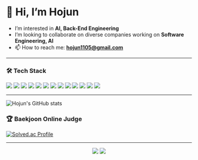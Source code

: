 # 👋 Hi, I’m Hojun

-  I’m interested in **AI, Back-End Engineering**
-  I’m looking to collaborate on diverse companies working on **Software Engineering, AI**
- 📫 How to reach me: **hojun1105@gmail.com**

---

### 🛠️ Tech Stack

<p>
  <img src="https://img.shields.io/badge/-Java-344CB7?style=flat-plastic&logo=java&logoColor=white"/>
  <img src="https://img.shields.io/badge/-SpringBoot-6DB33F?style=flat-plastic&logo=springboot&logoColor=white"/>
  <img src="https://img.shields.io/badge/-PostgreSQL-4169E1?style=flat-plastic&logo=postgresql&logoColor=white"/>
  <img src="https://img.shields.io/badge/-Docker-2496ED?style=flat-plastic&logo=docker&logoColor=white"/>
  <img src="https://img.shields.io/badge/-Kotlin-7F52FF?style=flat-plastic&logo=kotlin&logoColor=white"/>
  <img src="https://img.shields.io/badge/-C%23-239120?style=flat-plastic&logo=c-sharp&logoColor=white"/>
  <img src="https://img.shields.io/badge/-MSSQL-CC2927?style=flat-plastic&logo=microsoftsqlserver&logoColor=white"/>
  <img src="https://img.shields.io/badge/-Linux-FCC624?style=flat-plastic&logo=linux&logoColor=black"/>
  <img src="https://img.shields.io/badge/-OpenAI-412991?style=flat-plastic&logo=openai&logoColor=white"/>
  <img src="https://img.shields.io/badge/-ChatGPT-74aa9c?style=flat-plastic&logo=openai&logoColor=white"/>
  <img src="https://img.shields.io/badge/-TensorFlow-FF6F00?style=flat-plastic&logo=tensorflow&logoColor=white"/>
  <img src="https://img.shields.io/badge/-PyTorch-EE4C2C?style=flat-plastic&logo=pytorch&logoColor=white"/>
  <img src="https://img.shields.io/badge/-ScikitLearn-F7931E?style=flat-plastic&logo=scikitlearn&logoColor=white"/>
</p>

---

![Hojun's GitHub stats](https://github-readme-stats.vercel.app/api?username=hojun1105&show_icons=true&count_private=true&cache_seconds=1800)


### 🏆 Baekjoon Online Judge

[![Solved.ac Profile](http://mazassumnida.wtf/api/v2/generate_badge?boj=hojun1105)](https://solved.ac/hojun1105)

---

<p align="center">
  <img src="https://github-readme-stats.vercel.app/api?username=hojun1105&show_icons=true&count_private=true&cache_seconds=1800" />
  <img src="http://mazassumnida.wtf/api/v2/generate_badge?boj=hojun1105" />
</p>
